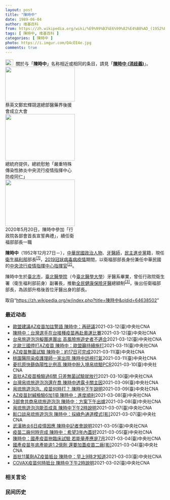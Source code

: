 ```yaml
---
layout: post
title: "陳時中"
date: 1989-06-04
author: 维基百科
from: https://zh.wikipedia.org/wiki/%E9%99%B3%E6%99%82%E4%B8%AD_(1952%E5%B9%B4)
tags: [ 陳時中, 维基百科 ]
categories: [ 陳時中 ]
photo: https://i.imgur.com/Q4cEE4e.jpg
comments: true
---
```

<div class="mw-parser-output"><div id="noteTA-54dafe5e" class="noteTA"><div class="noteTA-group"><div data-noteta-group-source="module" data-noteta-group="Medicine"></div></div></div>
<div role="note" class="hatnote navigation-not-searchable"><a href="/wiki/Wikipedia:%E6%B6%88%E6%AD%A7%E4%B9%89" title="Wikipedia:消歧义"><img alt="Disambig gray.svg" src="//upload.wikimedia.org/wikipedia/commons/thumb/5/5f/Disambig_gray.svg/25px-Disambig_gray.svg.png" decoding="async" width="25" height="19" srcset="//upload.wikimedia.org/wikipedia/commons/thumb/5/5f/Disambig_gray.svg/38px-Disambig_gray.svg.png 1.5x, //upload.wikimedia.org/wikipedia/commons/thumb/5/5f/Disambig_gray.svg/50px-Disambig_gray.svg.png 2x" data-file-width="220" data-file-height="168"></a>&nbsp;&nbsp;關於与「<b>陳時中</b>」名称相近或相同的条目，請見「<b><a href="/wiki/%E9%99%B3%E6%99%82%E4%B8%AD_(%E6%B6%88%E6%AD%A7%E7%BE%A9)" class="mw-disambig" title="陳時中 (消歧義)">陳時中 (消歧義)</a></b>」。</div>

<div class="thumb tright"><div class="thumbinner" style="width:222px;"><a href="/wiki/File:%E9%84%AD%E5%AE%8F%E8%BC%9D%E8%88%87%E9%86%AB%E6%94%BF%E4%BA%BA%E5%A3%AB%E5%90%88%E7%85%A7.jpg" class="image"><img alt="" src="//upload.wikimedia.org/wikipedia/commons/thumb/e/e0/%E9%84%AD%E5%AE%8F%E8%BC%9D%E8%88%87%E9%86%AB%E6%94%BF%E4%BA%BA%E5%A3%AB%E5%90%88%E7%85%A7.jpg/220px-%E9%84%AD%E5%AE%8F%E8%BC%9D%E8%88%87%E9%86%AB%E6%94%BF%E4%BA%BA%E5%A3%AB%E5%90%88%E7%85%A7.jpg" decoding="async" width="220" height="110" class="thumbimage" srcset="//upload.wikimedia.org/wikipedia/commons/thumb/e/e0/%E9%84%AD%E5%AE%8F%E8%BC%9D%E8%88%87%E9%86%AB%E6%94%BF%E4%BA%BA%E5%A3%AB%E5%90%88%E7%85%A7.jpg/330px-%E9%84%AD%E5%AE%8F%E8%BC%9D%E8%88%87%E9%86%AB%E6%94%BF%E4%BA%BA%E5%A3%AB%E5%90%88%E7%85%A7.jpg 1.5x, //upload.wikimedia.org/wikipedia/commons/thumb/e/e0/%E9%84%AD%E5%AE%8F%E8%BC%9D%E8%88%87%E9%86%AB%E6%94%BF%E4%BA%BA%E5%A3%AB%E5%90%88%E7%85%A7.jpg/440px-%E9%84%AD%E5%AE%8F%E8%BC%9D%E8%88%87%E9%86%AB%E6%94%BF%E4%BA%BA%E5%A3%AB%E5%90%88%E7%85%A7.jpg 2x" data-file-width="4160" data-file-height="2080"></a>  <div class="thumbcaption"><div class="magnify"><a href="/wiki/File:%E9%84%AD%E5%AE%8F%E8%BC%9D%E8%88%87%E9%86%AB%E6%94%BF%E4%BA%BA%E5%A3%AB%E5%90%88%E7%85%A7.jpg" class="internal" title="放大"></a></div>蔡英文鄭宏輝競選總部醫藥界後援會成立大會</div></div></div>
<div class="thumb tright"><div class="thumbinner" style="width:222px;"><a href="/wiki/File:02.07_%E7%B8%BD%E7%B5%B1%E6%85%B0%E5%8B%89%E3%80%8C%E5%9A%B4%E9%87%8D%E7%89%B9%E6%AE%8A%E5%82%B3%E6%9F%93%E6%80%A7%E8%82%BA%E7%82%8E%E4%B8%AD%E5%A4%AE%E6%B5%81%E8%A1%8C%E7%96%AB%E6%83%85%E6%8C%87%E6%8F%AE%E4%B8%AD%E5%BF%83%E9%98%B2%E7%96%AB%E5%90%8C%E4%BB%81%E3%80%8D_(49500116692).jpg" class="image"><img alt="" src="//upload.wikimedia.org/wikipedia/commons/thumb/9/95/02.07_%E7%B8%BD%E7%B5%B1%E6%85%B0%E5%8B%89%E3%80%8C%E5%9A%B4%E9%87%8D%E7%89%B9%E6%AE%8A%E5%82%B3%E6%9F%93%E6%80%A7%E8%82%BA%E7%82%8E%E4%B8%AD%E5%A4%AE%E6%B5%81%E8%A1%8C%E7%96%AB%E6%83%85%E6%8C%87%E6%8F%AE%E4%B8%AD%E5%BF%83%E9%98%B2%E7%96%AB%E5%90%8C%E4%BB%81%E3%80%8D_%2849500116692%29.jpg/220px-02.07_%E7%B8%BD%E7%B5%B1%E6%85%B0%E5%8B%89%E3%80%8C%E5%9A%B4%E9%87%8D%E7%89%B9%E6%AE%8A%E5%82%B3%E6%9F%93%E6%80%A7%E8%82%BA%E7%82%8E%E4%B8%AD%E5%A4%AE%E6%B5%81%E8%A1%8C%E7%96%AB%E6%83%85%E6%8C%87%E6%8F%AE%E4%B8%AD%E5%BF%83%E9%98%B2%E7%96%AB%E5%90%8C%E4%BB%81%E3%80%8D_%2849500116692%29.jpg" decoding="async" width="220" height="147" class="thumbimage" srcset="//upload.wikimedia.org/wikipedia/commons/thumb/9/95/02.07_%E7%B8%BD%E7%B5%B1%E6%85%B0%E5%8B%89%E3%80%8C%E5%9A%B4%E9%87%8D%E7%89%B9%E6%AE%8A%E5%82%B3%E6%9F%93%E6%80%A7%E8%82%BA%E7%82%8E%E4%B8%AD%E5%A4%AE%E6%B5%81%E8%A1%8C%E7%96%AB%E6%83%85%E6%8C%87%E6%8F%AE%E4%B8%AD%E5%BF%83%E9%98%B2%E7%96%AB%E5%90%8C%E4%BB%81%E3%80%8D_%2849500116692%29.jpg/330px-02.07_%E7%B8%BD%E7%B5%B1%E6%85%B0%E5%8B%89%E3%80%8C%E5%9A%B4%E9%87%8D%E7%89%B9%E6%AE%8A%E5%82%B3%E6%9F%93%E6%80%A7%E8%82%BA%E7%82%8E%E4%B8%AD%E5%A4%AE%E6%B5%81%E8%A1%8C%E7%96%AB%E6%83%85%E6%8C%87%E6%8F%AE%E4%B8%AD%E5%BF%83%E9%98%B2%E7%96%AB%E5%90%8C%E4%BB%81%E3%80%8D_%2849500116692%29.jpg 1.5x, //upload.wikimedia.org/wikipedia/commons/thumb/9/95/02.07_%E7%B8%BD%E7%B5%B1%E6%85%B0%E5%8B%89%E3%80%8C%E5%9A%B4%E9%87%8D%E7%89%B9%E6%AE%8A%E5%82%B3%E6%9F%93%E6%80%A7%E8%82%BA%E7%82%8E%E4%B8%AD%E5%A4%AE%E6%B5%81%E8%A1%8C%E7%96%AB%E6%83%85%E6%8C%87%E6%8F%AE%E4%B8%AD%E5%BF%83%E9%98%B2%E7%96%AB%E5%90%8C%E4%BB%81%E3%80%8D_%2849500116692%29.jpg/440px-02.07_%E7%B8%BD%E7%B5%B1%E6%85%B0%E5%8B%89%E3%80%8C%E5%9A%B4%E9%87%8D%E7%89%B9%E6%AE%8A%E5%82%B3%E6%9F%93%E6%80%A7%E8%82%BA%E7%82%8E%E4%B8%AD%E5%A4%AE%E6%B5%81%E8%A1%8C%E7%96%AB%E6%83%85%E6%8C%87%E6%8F%AE%E4%B8%AD%E5%BF%83%E9%98%B2%E7%96%AB%E5%90%8C%E4%BB%81%E3%80%8D_%2849500116692%29.jpg 2x" data-file-width="2048" data-file-height="1365"></a>  <div class="thumbcaption"><div class="magnify"><a href="/wiki/File:02.07_%E7%B8%BD%E7%B5%B1%E6%85%B0%E5%8B%89%E3%80%8C%E5%9A%B4%E9%87%8D%E7%89%B9%E6%AE%8A%E5%82%B3%E6%9F%93%E6%80%A7%E8%82%BA%E7%82%8E%E4%B8%AD%E5%A4%AE%E6%B5%81%E8%A1%8C%E7%96%AB%E6%83%85%E6%8C%87%E6%8F%AE%E4%B8%AD%E5%BF%83%E9%98%B2%E7%96%AB%E5%90%8C%E4%BB%81%E3%80%8D_(49500116692).jpg" class="internal" title="放大"></a></div>總統府提供，總統慰勉「嚴重特殊傳染性肺炎中央流行疫情指揮中心防疫同仁」</div></div></div>
<div class="thumb tright"><div class="thumbinner" style="width:222px;"><a href="/wiki/File:05.20_%E7%B8%BD%E7%B5%B1%E4%B8%BB%E6%8C%81%E3%80%8C%E8%A1%8C%E6%94%BF%E9%99%A2%E5%89%AF%E9%99%A2%E9%95%B7%E6%9A%A8%E5%90%84%E9%83%A8%E6%9C%83%E9%A6%96%E9%95%B7%E5%AE%A3%E8%AA%93%E5%85%B8%E7%A6%AE%E3%80%8D-%E9%99%B3%E6%99%82%E4%B8%AD.jpg" class="image"><img alt="" src="//upload.wikimedia.org/wikipedia/commons/thumb/a/aa/05.20_%E7%B8%BD%E7%B5%B1%E4%B8%BB%E6%8C%81%E3%80%8C%E8%A1%8C%E6%94%BF%E9%99%A2%E5%89%AF%E9%99%A2%E9%95%B7%E6%9A%A8%E5%90%84%E9%83%A8%E6%9C%83%E9%A6%96%E9%95%B7%E5%AE%A3%E8%AA%93%E5%85%B8%E7%A6%AE%E3%80%8D-%E9%99%B3%E6%99%82%E4%B8%AD.jpg/220px-05.20_%E7%B8%BD%E7%B5%B1%E4%B8%BB%E6%8C%81%E3%80%8C%E8%A1%8C%E6%94%BF%E9%99%A2%E5%89%AF%E9%99%A2%E9%95%B7%E6%9A%A8%E5%90%84%E9%83%A8%E6%9C%83%E9%A6%96%E9%95%B7%E5%AE%A3%E8%AA%93%E5%85%B8%E7%A6%AE%E3%80%8D-%E9%99%B3%E6%99%82%E4%B8%AD.jpg" decoding="async" width="220" height="147" class="thumbimage" srcset="//upload.wikimedia.org/wikipedia/commons/thumb/a/aa/05.20_%E7%B8%BD%E7%B5%B1%E4%B8%BB%E6%8C%81%E3%80%8C%E8%A1%8C%E6%94%BF%E9%99%A2%E5%89%AF%E9%99%A2%E9%95%B7%E6%9A%A8%E5%90%84%E9%83%A8%E6%9C%83%E9%A6%96%E9%95%B7%E5%AE%A3%E8%AA%93%E5%85%B8%E7%A6%AE%E3%80%8D-%E9%99%B3%E6%99%82%E4%B8%AD.jpg/330px-05.20_%E7%B8%BD%E7%B5%B1%E4%B8%BB%E6%8C%81%E3%80%8C%E8%A1%8C%E6%94%BF%E9%99%A2%E5%89%AF%E9%99%A2%E9%95%B7%E6%9A%A8%E5%90%84%E9%83%A8%E6%9C%83%E9%A6%96%E9%95%B7%E5%AE%A3%E8%AA%93%E5%85%B8%E7%A6%AE%E3%80%8D-%E9%99%B3%E6%99%82%E4%B8%AD.jpg 1.5x, //upload.wikimedia.org/wikipedia/commons/thumb/a/aa/05.20_%E7%B8%BD%E7%B5%B1%E4%B8%BB%E6%8C%81%E3%80%8C%E8%A1%8C%E6%94%BF%E9%99%A2%E5%89%AF%E9%99%A2%E9%95%B7%E6%9A%A8%E5%90%84%E9%83%A8%E6%9C%83%E9%A6%96%E9%95%B7%E5%AE%A3%E8%AA%93%E5%85%B8%E7%A6%AE%E3%80%8D-%E9%99%B3%E6%99%82%E4%B8%AD.jpg/440px-05.20_%E7%B8%BD%E7%B5%B1%E4%B8%BB%E6%8C%81%E3%80%8C%E8%A1%8C%E6%94%BF%E9%99%A2%E5%89%AF%E9%99%A2%E9%95%B7%E6%9A%A8%E5%90%84%E9%83%A8%E6%9C%83%E9%A6%96%E9%95%B7%E5%AE%A3%E8%AA%93%E5%85%B8%E7%A6%AE%E3%80%8D-%E9%99%B3%E6%99%82%E4%B8%AD.jpg 2x" data-file-width="2508" data-file-height="1672"></a>  <div class="thumbcaption"><div class="magnify"><a href="/wiki/File:05.20_%E7%B8%BD%E7%B5%B1%E4%B8%BB%E6%8C%81%E3%80%8C%E8%A1%8C%E6%94%BF%E9%99%A2%E5%89%AF%E9%99%A2%E9%95%B7%E6%9A%A8%E5%90%84%E9%83%A8%E6%9C%83%E9%A6%96%E9%95%B7%E5%AE%A3%E8%AA%93%E5%85%B8%E7%A6%AE%E3%80%8D-%E9%99%B3%E6%99%82%E4%B8%AD.jpg" class="internal" title="放大"></a></div>2020年5月20日，陳時中參加「行政院各部會首長宣誓典禮」，續任衛福部部長一職</div></div></div>
<p><b>陳時中</b>（1952年12月27日<span class="useeditintro" title="Template:BLP editintro">－</span>），<a href="/wiki/%E4%B8%AD%E8%8F%AF%E6%B0%91%E5%9C%8B" title="中華民國">中華民國</a><a href="/wiki/%E6%94%BF%E6%B2%BB%E4%BA%BA%E7%89%A9" title="政治人物">政治人物</a>、<a href="/wiki/%E7%89%99%E9%86%AB%E5%B8%AB" class="mw-redirect" title="牙醫師">牙醫師</a>，<a href="/wiki/%E6%B0%91%E4%B8%BB%E9%80%B2%E6%AD%A5%E9%BB%A8" title="民主進步黨">民主進步黨</a>籍，現任<a href="/wiki/%E4%B8%AD%E8%8F%AF%E6%B0%91%E5%9C%8B%E8%A1%9B%E7%94%9F%E7%A6%8F%E5%88%A9%E9%83%A8" title="中華民國衛生福利部">衛生福利部</a>部長<sup id="cite_ref-1" class="reference"><a href="#cite_note-1">[1]</a></sup>，<a href="/wiki/2019%E5%86%A0%E7%8B%80%E7%97%85%E6%AF%92%E7%97%85%E8%87%BA%E7%81%A3%E7%96%AB%E6%83%85" title="2019冠狀病毒病臺灣疫情">2019冠狀病毒病疫情</a>期間，以衛福部部長身份兼任中華民國的<a href="/wiki/%E5%9C%8B%E5%AE%B6%E8%A1%9B%E7%94%9F%E6%8C%87%E6%8F%AE%E4%B8%AD%E5%BF%83%E4%B8%AD%E5%A4%AE%E6%B5%81%E8%A1%8C%E7%96%AB%E6%83%85%E6%8C%87%E6%8F%AE%E4%B8%AD%E5%BF%83" title="國家衛生指揮中心中央流行疫情指揮中心">中央流行疫情指揮中心</a><a href="/wiki/%E6%8C%87%E6%8F%AE%E5%AE%98" title="指揮官">指揮官</a><sup id="cite_ref-2" class="reference"><a href="#cite_note-2">[2]</a></sup>。
</p><p>陳時中生於<a href="/wiki/%E8%87%BA%E5%8C%97%E5%B8%82" title="臺北市">臺北市</a>，<a href="/wiki/%E8%87%BA%E5%8C%97%E9%86%AB%E5%AD%B8%E9%99%A2" class="mw-redirect" title="臺北醫學院">臺北醫學院</a>（今<a href="/wiki/%E8%87%BA%E5%8C%97%E9%86%AB%E5%AD%B8%E5%A4%A7%E5%AD%B8" title="臺北醫學大學">臺北醫學大學</a>）牙醫系畢業，曾任行政院衛生署（衛生福利部前身）副署長，推動<a href="/wiki/%E5%85%A8%E6%B0%91%E5%81%A5%E5%BA%B7%E4%BF%9D%E9%9A%AA" title="全民健康保險">全民健康保險</a><a href="/wiki/%E7%89%99%E9%86%AB" title="牙醫">牙醫</a>總額制<sup id="cite_ref-3" class="reference"><a href="#cite_note-3">[3]</a></sup>，後出任衛福部部長，為該部升格後首位牙醫出身的部長。
</p>
</div><noscript><img src="//zh.wikipedia.org/wiki/Special:CentralAutoLogin/start?type=1x1" alt="" title="" width="1" height="1" style="border: none; position: absolute;"></noscript>
<div class="printfooter">取自“<a dir="ltr" href="https://zh.wikipedia.org/w/index.php?title=陳時中&amp;oldid=64638502">https://zh.wikipedia.org/w/index.php?title=陳時中&amp;oldid=64638502</a>”</div><div id="recent-news"><h3>最近动态</h3><ul><li><a href="https://nodebe4.github.io/waimei/2021-03-12/%E6%AD%90%E7%9B%9F%E5%BB%BA%E8%AD%B0AZ%E7%96%AB%E8%8B%97%E5%8A%A0%E8%A8%BB%E8%AD%A6%E8%AA%9E-%E9%99%B3%E6%99%82%E4%B8%AD-%E5%86%8D%E7%A0%94%E8%AD%B0" title="歐盟建議AZ疫苗加註警語 陳時中：再研議—— 歐洲傳接種AZ疫苗後出現血栓事件，部分國家緩打。指揮中心指揮官陳時中（前）13日表示，血栓在台灣發生率非常低，至於是否採納歐盟建議在疫苗上加註警語，...">歐盟建議AZ疫苗加註警語 陳時中：再研議</a><time>2021-03-12</time><a class="tag">(臺)中央社CNA</a></li>
<li><a href="https://nodebe4.github.io/waimei/2021-03-12/%E9%99%B3%E6%99%82%E4%B8%AD-%E5%8F%B0%E7%81%A3%E9%81%B8%E6%89%8B%E5%9C%A8%E5%8F%B0%E6%8E%A5%E7%A8%AE%E7%96%AB%E8%8B%97%E5%86%8D%E8%B5%B4%E5%A5%A7%E9%81%8B%E6%AF%94%E8%B3%BD" title="陳時中：台灣選手在台接種疫苗再赴奧運比賽—— 國際奧會宣布提供中國疫苗，台灣選手是否使用，引發關注。疫情指揮中心指揮官陳時中13日表示，選手都會在台灣先接種再赴當地出賽。（示意圖／圖取自Pixa...">陳時中：台灣選手在台接種疫苗再赴奧運比賽</a><time>2021-03-12</time><a class="tag">(臺)中央社CNA</a></li>
<li><a href="https://nodebe4.github.io/waimei/2021-03-12/%E5%8F%B0%E5%B8%9B%E6%97%85%E9%81%8A%E6%B3%A1%E6%B3%A1%E6%93%AC%E5%9C%98%E9%80%B2%E5%9C%98%E5%87%BA-%E9%AB%98%E9%A2%A8%E9%9A%AA%E6%97%85%E9%81%8A%E5%8F%B2%E8%80%85%E4%B8%8D%E9%81%A9%E5%90%88" title="台帛旅遊泡泡擬團進團出 高風險旅遊史者不適合—— 「第13屆台北國際中醫藥學術論壇」13日在台大醫院國際會議中心舉行，衛福部長陳時中（前）應邀出席。中央社記者謝佳璋攝 110年3月13日 （中央...">台帛旅遊泡泡擬團進團出 高風險旅遊史者不適合</a><time>2021-03-12</time><a class="tag">(臺)中央社CNA</a></li>
<li><a href="https://nodebe4.github.io/waimei/2021-03-11/%E5%8C%97%E6%AD%90%E4%B8%89%E5%9C%8B%E5%81%9C%E6%89%93AZ%E7%96%AB%E8%8B%97-%E9%99%B3%E6%99%82%E4%B8%AD-%E6%AD%90%E7%9B%9F%E7%B1%B2%E6%8C%81%E7%BA%8C%E6%96%BD%E6%89%93" title="北歐三國停打AZ疫苗 陳時中：歐盟籲持續施打—— （中央社記者林育瑄台北12日電）丹麥、挪威及冰島昨天宣布，因有2019冠狀病毒疾病患者接種後出現血栓，因此暫時停用AZ疫苗。衛福部長陳時中今天說...">北歐三國停打AZ疫苗 陳時中：歐盟籲持續施打</a><time>2021-03-11</time><a class="tag">(臺)中央社CNA</a></li>
<li><a href="https://nodebe4.github.io/waimei/2021-03-11/AZ%E7%96%AB%E8%8B%97%E7%84%A1%E8%8F%8C%E8%A9%A6%E9%A9%97-%E9%99%B3%E6%99%82%E4%B8%AD-%E7%B4%8417%E6%97%A5%E5%8F%AF%E5%AE%8C%E6%88%90" title="AZ疫苗無菌試驗 陳時中：約17日可完成—— 首批抵台的牛津AZ疫苗正在進行檢驗封緘，衛福部長陳時中12日說，根據食藥署報告的最新進度，無菌試驗大約在17日可以完成。（食藥署提供） （中央社記者...">AZ疫苗無菌試驗 陳時中：約17日可完成</a><time>2021-03-11</time><a class="tag">(臺)中央社CNA</a></li>
<li><a href="https://nodebe4.github.io/waimei/2021-03-11/%E6%A1%83%E5%9C%92%E9%86%AB%E9%99%A2%E6%9F%93%E7%96%AB%E8%AD%B7%E7%90%86%E5%B8%AB%E4%B8%80%E5%AE%B6%E5%87%BA%E9%99%A2-%E9%99%B3%E6%99%82%E4%B8%AD%E8%A8%AA%E8%A6%96%E6%89%93%E6%B0%A3" title="桃園醫院染疫護理師一家出院 陳時中訪視打氣—— 桃園醫院一名護理師一家7口全染疫、婆婆病逝，80多歲公公在病房待了40多天，如今均痊癒出院，疫情指揮中心指揮官陳時中（右）11日前往護理師家拜訪慰...">桃園醫院染疫護理師一家出院 陳時中訪視打氣</a><time>2021-03-11</time><a class="tag">(臺)中央社CNA</a></li>
<li><a href="https://nodebe4.github.io/waimei/2021-03-10/%E6%86%82%E6%8A%97%E5%8E%9F%E5%BF%AB%E7%AF%A9%E5%81%BD%E9%99%BD%E6%80%A7%E6%AF%94%E4%BE%8B%E9%AB%98-%E9%99%B3%E6%99%82%E4%B8%AD%E7%9B%BC%E5%85%A5%E5%A2%83%E5%B8%9B%E7%90%89%E9%A9%97PCR" title="憂抗原快篩偽陽性比例高 陳時中盼入境帛琉驗PCR—— 疫情指揮中心指揮官陳時中10日表示，帛琉原希望入境旅客進行抗原快篩，但偽陽性比例較高，盼驗PCR搭配防疫措施。。（圖取自facebook.c...">憂抗原快篩偽陽性比例高 陳時中盼入境帛琉驗PCR</a><time>2021-03-10</time><a class="tag">(臺)中央社CNA</a></li>
<li><a href="https://nodebe4.github.io/waimei/2021-03-10/%E9%A6%96%E6%89%B9AZ%E7%96%AB%E8%8B%97%E6%AA%A2%E9%A9%97%E9%81%8E6%E9%97%9C-%E5%8F%AA%E5%B7%AE%E7%84%A1%E8%8F%8C%E8%A9%A6%E9%A9%97%E5%B0%B1%E6%94%BE%E8%A1%8C" title="首批AZ疫苗檢驗過6關 只差無菌試驗就放行—— 首批抵台的牛津AZ疫苗正在進行檢驗封緘，疫情指揮中心指揮官陳時中10日表示，目前7項檢驗已有6項合格，只差無菌試驗仍在進行中，合格就會盡快放行。（...">首批AZ疫苗檢驗過6關 只差無菌試驗就放行</a><time>2021-03-10</time><a class="tag">(臺)中央社CNA</a></li>
<li><a href="https://nodebe4.github.io/waimei/2021-03-09/%E5%8F%B0%E7%81%A3%E5%B8%9B%E7%90%89%E6%97%85%E9%81%8A%E6%B3%A1%E6%B3%A1%E9%82%84%E5%9C%A8%E5%96%AC-%E9%99%B3%E6%99%82%E4%B8%AD%E9%80%8F%E9%9C%B2%E5%8D%A1%E9%97%9C%E4%B8%BB%E5%9B%A0" title="台灣帛琉旅遊泡泡還在喬 陳時中透露卡關主因—— 台灣、帛琉旅遊泡泡卡關主因曝光，指揮中心指揮官陳時中10日透露，帛琉希望入境者做抗原快篩，但台灣認為偽陽性比例太高，建議改做PCR。（圖取自fac...">台灣帛琉旅遊泡泡還在喬 陳時中透露卡關主因</a><time>2021-03-09</time><a class="tag">(臺)中央社CNA</a></li>
<li><a href="https://nodebe4.github.io/waimei/2021-03-09/%E5%B8%9B%E7%90%89%E6%97%85%E9%81%8A%E6%B3%A1%E6%B3%A1-%E7%96%AB%E8%8B%97%E4%BD%95%E6%99%82%E6%89%93-%E9%99%B3%E6%99%82%E4%B8%AD%E4%B8%8B%E5%8D%88%E8%AA%AA%E6%98%8E" title="帛琉旅遊泡泡、疫苗何時打？ 陳時中下午說明—— 台灣、帛琉旅遊泡泡細節、疫苗開打時程備受關注，陳時中10日下午召開記者會說明相關防疫事宜。（中央流行疫情指揮中心提供） （中央社記者張茗喧台北10...">帛琉旅遊泡泡、疫苗何時打？ 陳時中下午說明</a><time>2021-03-09</time><a class="tag">(臺)中央社CNA</a></li>
<li><a href="https://nodebe4.github.io/waimei/2021-03-08/AZ%E7%96%AB%E8%8B%97%E5%B0%81%E7%B7%98%E6%AA%A2%E9%A9%976%E5%8A%A01%E9%A0%85-%E9%99%B3%E6%99%82%E4%B8%AD-%E9%80%B2%E5%BA%A6%E9%A0%86%E5%88%A9" title="AZ疫苗封緘檢驗6加1項 陳時中：進度順利—— 牛津AZ疫苗3日到貨11.7萬劑，正在進行檢驗封緘。（食藥署提供） （中央社記者張茗喧、汪淑芬台北8日電）牛津AZ疫苗上週到貨11.7萬劑，正在進...">AZ疫苗封緘檢驗6加1項  陳時中：進度順利</a><time>2021-03-08</time><a class="tag">(臺)中央社CNA</a></li>
<li><a href="https://nodebe4.github.io/waimei/2021-03-08/3%E9%83%A8%E6%9C%83%E5%85%B1%E5%95%86%E5%B8%9B%E7%90%89%E6%97%85%E9%81%8A%E6%B3%A1%E6%B3%A1-%E9%99%B3%E6%99%82%E4%B8%AD-%E6%96%B9%E6%A1%88%E4%B8%8B%E5%8D%88%E5%87%BA%E7%88%90" title="3部會共商帛琉旅遊泡泡 陳時中：方案下午出爐—— 疫情指揮中心指揮官陳時中透露，未來推動帛琉旅遊泡泡，一定會大幅放寬檢疫規定。（圖取自facebook.com/officialpva） （中央社...">3部會共商帛琉旅遊泡泡  陳時中：方案下午出爐</a><time>2021-03-08</time><a class="tag">(臺)中央社CNA</a></li>
<li><a href="https://nodebe4.github.io/waimei/2021-03-07/%E5%B8%9B%E7%90%89%E6%97%85%E9%81%8A%E6%B3%A1%E6%B3%A1%E8%83%BD%E5%90%A6%E6%88%90%E7%9C%9F-%E9%99%B3%E6%99%82%E4%B8%AD%E4%B8%8B%E5%8D%882%E6%99%82%E8%AA%AA%E6%98%8E" title="帛琉旅遊泡泡能否成真 陳時中下午2時說明—— 台灣、帛琉旅遊泡泡能否成真備受外界矚目，不僅擬採綠色通道模式，且出境前、入境後都將採檢防疫。（中央流行疫情指揮中心提供） （中央社記者張茗喧台北8日...">帛琉旅遊泡泡能否成真  陳時中下午2時說明</a><time>2021-03-07</time><a class="tag">(臺)中央社CNA</a></li>
<li><a href="https://nodebe4.github.io/waimei/2021-03-07/%E9%AC%86%E5%8F%A3%E8%AB%87%E5%B8%9B%E7%90%89%E6%97%85%E9%81%8A%E6%B3%A1%E6%B3%A1-%E9%99%B3%E6%99%82%E4%B8%AD-%E6%8E%A1%E7%B6%A0%E8%89%B2%E9%80%9A%E9%81%93%E6%A8%A1%E5%BC%8F-%E5%BD%B1" title="鬆口談帛琉旅遊泡泡 陳時中：採綠色通道模式[影]—— 對於帛琉旅遊泡泡有譜，中央流行疫情指揮中心指揮官陳時中（前）7日晚間表示，目前正緊鑼密鼓協商當中，由於台灣和帛琉都沒有疫情，旅遊泡泡預計將採...">鬆口談帛琉旅遊泡泡 陳時中：採綠色通道模式[影]</a><time>2021-03-07</time><a class="tag">(臺)中央社CNA</a></li>
<li><a href="https://nodebe4.github.io/waimei/2021-03-05/%E6%AD%A6%E6%BC%A2%E8%82%BA%E7%82%8E6%E6%97%A5%E7%96%AB%E6%83%85%E5%9B%A0%E6%87%89-%E9%99%B3%E6%99%82%E4%B8%AD%E8%A8%98%E8%80%85%E6%9C%83%E8%AA%AA%E6%98%8E" title="武漢肺炎6日疫情因應 陳時中記者會說明—— 疫情指揮中心6日宣布，指揮官陳時中下午2時主持記者會，說明武漢肺炎最新疫情狀況和因應整備。（中央社檔案照片） （中央社記者陳偉婷台北6日電）中央流行疫...">武漢肺炎6日疫情因應 陳時中記者會說明</a><time>2021-03-05</time><a class="tag">(臺)中央社CNA</a></li>
<li><a href="https://nodebe4.github.io/waimei/2021-03-05/%E7%96%AB%E8%8B%97%E4%BA%8C%E5%BB%A0%E4%BD%95%E6%99%82%E5%AE%8C%E6%88%90-%E9%99%B3%E6%99%82%E4%B8%AD-%E5%B8%8C%E6%9C%9B3%E5%B9%B4%E5%85%A7%E8%93%8B%E5%A5%BD" title="疫苗二廠何時完成 陳時中：希望3年內蓋好—— 衛福部長陳時中透露未來國衛院將申請「疫苗二廠」。他5日表示，希望能在3年內蓋好。（示意圖／圖取自Pixabay圖庫） （中央社記者林育瑄台北5日電）...">疫苗二廠何時完成 陳時中：希望3年內蓋好</a><time>2021-03-05</time><a class="tag">(臺)中央社CNA</a></li>
<li><a href="https://nodebe4.github.io/waimei/2021-03-04/%E9%99%B3%E6%99%82%E4%B8%AD-%E5%9C%8B%E7%94%A2%E7%96%AB%E8%8B%97%E6%8B%9A%E8%87%A8%E5%BA%8A%E8%A9%A6%E9%A9%97-%E8%8B%A5%E8%83%BD%E9%87%8F%E7%94%A2%E6%87%89%E6%98%AF7%E6%9C%88" title="陳時中：國產疫苗拚臨床試驗 若能量產應是7月—— 衛福部長陳時中5日受訪表示，他期待國產疫苗做出產能，但臨床試驗是否成功有待考驗，若能量產應是在7月。（示意圖／圖取自Pexels圖庫） （中央社...">陳時中：國產疫苗拚臨床試驗 若能量產應是7月</a><time>2021-03-04</time><a class="tag">(臺)中央社CNA</a></li>
<li><a href="https://nodebe4.github.io/waimei/2021-03-04/%E5%9C%8B%E7%94%A2%E7%96%AB%E8%8B%97%E5%B9%B4%E5%BA%95%E7%94%A2%E8%83%BD%E9%80%BE1.2%E5%84%84%E5%8A%91-%E9%82%84%E8%A6%81%E5%8A%A0%E8%93%8B%E7%96%AB%E8%8B%97%E4%BA%8C%E5%BB%A0-%E5%BD%B1" title="國產疫苗年底產能逾1.2億劑 還要加蓋疫苗二廠[影]—— 國產疫苗產能將有重大突破，指揮中心指揮官陳時中4日透露，未來國衛院將申請「疫苗二廠」，擴大產能。（示意圖／圖取自Pixabay圖庫） （...">國產疫苗年底產能逾1.2億劑  還要加蓋疫苗二廠[影]</a><time>2021-03-04</time><a class="tag">(臺)中央社CNA</a></li>
<li><a href="https://nodebe4.github.io/waimei/2021-03-03/%E9%A6%96%E6%89%B911%E8%90%AC%E5%8A%91AZ%E7%96%AB%E8%8B%97%E6%8A%B5%E5%8F%B0-%E9%99%B3%E6%99%82%E4%B8%AD-%E6%97%A9%E4%B8%8A9%E6%99%82%E6%89%8D%E7%9F%A5%E9%81%93" title="首批11萬劑AZ疫苗抵台 陳時中：早上9時才知道—— 首批牛津AZ疫苗3日抵台，疫情指揮中心指揮官陳時中表示，他也是上午9時才接獲訊息。（中央流行疫情指揮中心提供） （中央社記者張茗喧、吳欣紜台...">首批11萬劑AZ疫苗抵台  陳時中：早上9時才知道</a><time>2021-03-03</time><a class="tag">(臺)中央社CNA</a></li>
<li><a href="https://nodebe4.github.io/waimei/2021-03-02/COVAX%E7%96%AB%E8%8B%97%E4%BD%95%E6%99%82%E6%8A%B5%E5%8F%B0-%E9%99%B3%E6%99%82%E4%B8%AD%E4%B8%8B%E5%8D%882%E6%99%82%E8%AA%AA%E6%98%8E" title="COVAX疫苗何時抵台 陳時中下午2時說明—— 關於COVAX何時抵台，中央流行疫情指揮中心指揮官陳時中3日下午2時召開記者會說明。圖為牛津AZ疫苗。（安納杜魯新聞社） （中央社記者張茗喧台北3...">COVAX疫苗何時抵台  陳時中下午2時說明</a><time>2021-03-02</time><a class="tag">(臺)中央社CNA</a></li>
</ul></div><div id="open-opinion"><h3>相关言论</h3><ul></ul></div><div id="mjls-record"><h3>民间历史</h3><ul></ul></div>